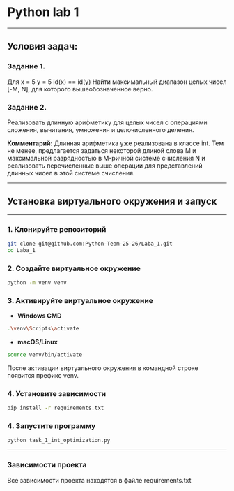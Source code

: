 # Python lab 1
____
## Условия задач:
### Задание 1. 
Для x = 5 y = 5 id(x) == id(y) Найти максимальный диапазон целых чисел [-M, N], для которого вышеобозначенное верно.
### Задание 2. 
Реализовать длинную арифметику для целых чисел с операциями сложения, вычитания, умножения и целочисленного деления.

**Комментарий:** Длинная арифметика уже реализована в классе int. Тем не менее, предлагается задаться некоторой длиной слова M и максимальной разрядностью в M-ричной системе счисления N и реализовать перечисленные выше операции для представлений длинных чисел в этой системе счисления.
____
## Установка виртуального окружения и запуск
____
### 1. Клонируйте репозиторий
```bash
git clone git@github.com:Python-Team-25-26/Laba_1.git
cd Laba_1
```
### 2. Создайте виртуальное окружение
```bash
python -m venv venv
```
### 3. Активируйте виртуальное окружение
- **Windows CMD**
```bash
.\venv\Scripts\activate
```
- **macOS/Linux**
```bash
source venv/bin/activate
```
После активации виртуального окружения в командной строке появится префикс venv.
### 4. Установите зависимости
```bash
pip install -r requirements.txt
```
### 4. Запустите программу
```bash
python task_1_int_optimization.py
```
____
### Зависимости проекта
Все зависимости проекта находятся в файле requirements.txt
